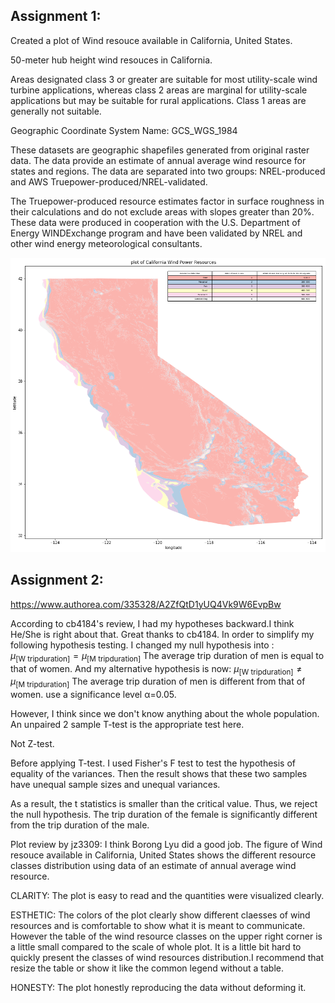 ## Assignment 1:

Created a plot of Wind resouce available in California, United States.

50-meter hub height wind resouces in California.

Areas designated class 3 or greater are suitable for most utility-scale wind turbine applications, whereas class 2 areas are marginal for utility-scale applications but may be suitable for rural applications. Class 1 areas are generally not suitable.

Geographic Coordinate System Name: GCS_WGS_1984

These datasets are geographic shapefiles generated from original raster data. The data provide an estimate of annual average wind resource for states and regions. The data are separated into two groups: NREL-produced and AWS Truepower-produced/NREL-validated.

The Truepower-produced resource estimates factor in surface roughness in their calculations and do not exclude areas with slopes greater than 20%. These data were produced in cooperation with the U.S. Department of Energy WINDExchange program and have been validated by NREL and other wind energy meteorological consultants.


![Alt text](../HW8_bl2621/windpower.png)

## Assignment 2:

https://www.authorea.com/335328/A2ZfQtD1yUQ4Vk9W6EvpBw

According to cb4184's review, I had my hypotheses backward.I think He/She is right about that. Great thanks to cb4184. In order to simplify my following hypothesis testing. I changed my null hypothesis into :
${\mu_{\mathrm{{[W\:tripduration]}}}} = {\mu_{\mathrm{[M\:tripduration]}}}$
  The average trip duration of men is equal to that of women.
And my alternative hypothesis is now:
${\mu_{\mathrm{{[W\:tripduration]}}}} \neq {\mu_{\mathrm{[M\:tripduration]}}}$
The average trip duration of men is different from that of women.
use a significance level  α=0.05.

However, I think since we don't know anything about the whole population. An unpaired 2 sample T-test is the appropriate test here. 

Not Z-test. 

Before applying T-test. I used Fisher's F test to test the hypothesis of equality of the variances. Then the result shows that these two samples have unequal sample sizes and unequal variances. 

As a result, the t statistics is smaller than the critical value. Thus, we reject the null hypothesis. The trip duration of the female is significantly different from the trip duration of the male.




Plot review by jz3309:
I think Borong Lyu did a good job. The figure of Wind resouce available in California, United States shows the different resource classes distribution using data of an estimate of annual average wind resource.

CLARITY: The plot is easy to read and the quantities were visualized clearly.

ESTHETIC: The colors of the plot clearly show different claesses of wind resources and is comfortable to show what it is meant to communicate. However the table of the wind resource classes on the upper right corner is a little small compared to the scale of whole plot. It is a little bit hard to quickly present the classes of wind resources distribution.I recommend that resize the table or show it like the common legend without a table.

HONESTY: The plot honestly reproducing the data without deforming it.


